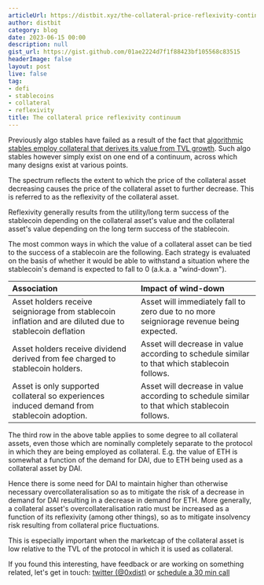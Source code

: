 ```yaml
---
articleUrl: https://distbit.xyz/the-collateral-price-reflexivity-continuum
author: distbit
category: blog
date: 2023-06-15 00:00
description: null
gist_url: https://gist.github.com/01ae2224d7f1f88423bf105568c83515
headerImage: false
layout: post
live: false
tag:
- defi
- stablecoins
- collateral
- reflexivity
title: The collateral price reflexivity continuum
---
```





Previously algo stables have failed as a result of the fact that [algorithmic stables employ collateral that derives its value from TVL growth](/algorithmic-stables-employ-collateral-that-derives-its-value-from-tvl-growth). Such algo stables however simply exist on one end of a continuum, across which many designs exist at various points.  

The spectrum reflects the extent to which the price of the collateral asset decreasing causes the price of the collateral asset to further decrease. This is referred to as the reflexivity of the collateral asset.  

Reflexivity generally results from the utility/long term success of the stablecoin depending on the collateral asset's value and the collateral asset's value depending on the long term success of the stablecoin.   

The most common ways in which the value of a collateral asset can be tied to the success of a stablecoin are the following. Each strategy is evaluated on the basis of whether it would be able to withstand a situation where the stablecoin's demand is expected to fall to 0 (a.k.a. a "wind-down").  

| Association                                                                                             | Impact of wind-down                                                                          |  
| :------------------------------------------------------------------------------------------------------ | :------------------------------------------------------------------------------------------- |  
| Asset holders receive seigniorage from stablecoin inflation and are diluted due to stablecoin deflation | Asset will immediately fall to zero due to no more seigniorage revenue being expected.       |  
| Asset holders receive dividend derived from fee charged to stablecoin holders.                          | Asset will decrease in value according to schedule similar to that which stablecoin follows. |  
| Asset is only supported collateral so experiences induced demand from stablecoin adoption.              | Asset will decrease in value according to schedule similar to that which stablecoin follows. |  


The third row in the above table applies to some degree to all collateral assets, even those which are nominally completely separate to the protocol in which they are being employed as collateral. E.g. the value of ETH is somewhat a function of the demand for DAI, due to ETH being used as a collateral asset by DAI.  

Hence there is some need for DAI to maintain higher than otherwise necessary overcollateralisation so as to mitigate the risk of a decrease in demand for DAI resulting in a decrease in demand for ETH. More generally, a collateral asset's overcollateralisation ratio must be increased as a function of its reflexivity (among other things), so as to mitigate insolvency risk resulting from collateral price fluctuations.   

This is especially important when the marketcap of the collateral asset is low relative to the TVL of the protocol in which it is used as collateral.  

If you found this interesting, have feedback or are working on something related, let's get in touch: [twitter (@0xdist)](https://twitter.com/0xdist) or [schedule a 30 min call](https://cal.com/distbit/30min)